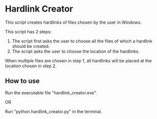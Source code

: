 # Hardlink Creator
This script creates hardlinks of files chosen by the user in Windows.

This script has 2 steps: 
1. The script first asks the user to choose all the files of which a hardlink should be created.
2. The script asks the user to choose the location of the hardlinks. 

When multiple files are chosen in step 1, all hardlinks will be placed at the location chosen in step 2.

## How to use
Run the executable file "hardlink_creator.exe".

OR

Run "python hardlink_creator.py" in the terminal.
